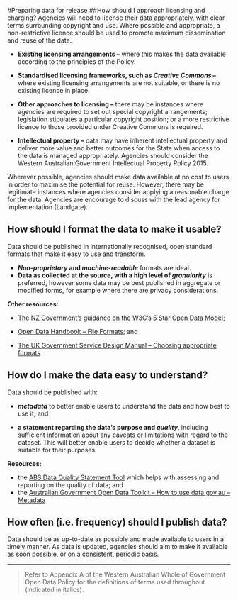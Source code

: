 #Preparing data for release
##How should I approach licensing and charging?
Agencies will need to license their data appropriately, with clear terms surrounding copyright and use. Where possible and appropriate, a non-restrictive licence should be used to promote maximum dissemination and reuse of the data.

* __Existing licensing arrangements –__ where this makes the data available according to the
principles of the Policy.

* __Standardised licensing frameworks, such as *Creative Commons* –__ where existing licensing
arrangements are not suitable, or there is no existing licence in place.

* __Other approaches to licensing –__ there may be instances where agencies are required to set out
special copyright arrangements; legislation stipulates a particular copyright position; or a more
restrictive licence to those provided under Creative Commons is required.

* __Intellectual property –__ data may have inherent intellectual property and deliver more value
and better outcomes for the State when access to the data is managed appropriately. Agencies
should consider the Western Australian Government Intellectual Property Policy 2015.

Wherever possible, agencies should make data available at no cost to users in order to maximise the
potential for reuse. However, there may be legitimate instances where agencies consider applying a
reasonable charge for the data. Agencies are encourage to discuss with the lead agency for
implementation (Landgate).

## How should I format the data to make it usable?
Data should be published in internationally recognised, open standard formats that make it easy to use and transform.
* __*Non-proprietary* and *machine-readable*__ formats are ideal.
* __Data as collected at the source, with a high level of *granularity*__ is preferred, however some
data may be best published in aggregate or modified forms, for example where there are
privacy considerations. 

__Other resources:__

* [The NZ Government’s guidance on the W3C’s 5 Star Open Data Model](https://www.ict.govt.nz/guidance-and-resources/open-government/toolkit-agencies/applying-5-star-open-data-model-your-high-value-pu/);

* [Open Data Handbook – File Formats](http://opendatahandbook.org/guide/en/appendices/file-formats/); and

* [The UK Government Service Design Manual – Choosing appropriate formats](https://www.gov.uk/service-manual/user-centred-design/choosing-appropriate-formats.html)

## How do I make the data easy to understand?
Data should be published with:
* __*metadata*__ to better enable users to understand the data and how best to use it; and

* __a statement regarding the data’s purpose and *quality*__, including sufficient information about
any caveats or limitations with regard to the dataset. This will better enable users to decide
whether a dataset is suitable for their purposes. 

__Resources:__
* the [ABS Data Quality Statement Tool](https://www.nss.gov.au/dataquality/index.jsp) which helps with assessing and reporting on the quality of
data; and
* the [Australian Government Open Data Toolkit – How to use data.gov.au – Metadata](https://toolkit.data.gov.au/index.php?title=How_to_use_data.gov.au#Metadata)

## How often (i.e. frequency) should I publish data?
Data should be as up-to-date as possible and made available to users in a timely manner. As data is
updated, agencies should aim to make it available as soon possible, or on a consistent, periodic basis.

---

>Refer to Appendix A of the Western Australian Whole of Government Open Data Policy for the definitions of terms used
throughout (indicated in italics).

